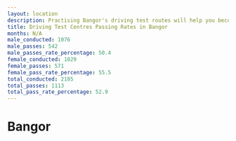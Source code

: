 ```yaml
---
layout: location
description: Practising Bangor's driving test routes will help you become more confident in your gear-changing abilities.
title: Driving Test Centres Passing Rates in Bangor
months: N/A
male_conducted: 1076
male_passes: 542
male_passes_rate_percentage: 50.4
female_conducted: 1029
female_passes: 571
female_pass_rate_percentage: 55.5
total_conducted: 2105
total_passes: 1113
total_pass_rate_percentage: 52.9
---
```


# Bangor
